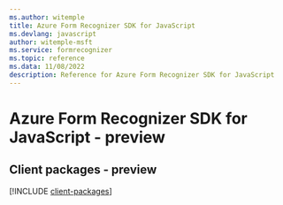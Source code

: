 ```yaml
---
ms.author: witemple
title: Azure Form Recognizer SDK for JavaScript
ms.devlang: javascript
author: witemple-msft
ms.service: formrecognizer
ms.topic: reference
ms.data: 11/08/2022
description: Reference for Azure Form Recognizer SDK for JavaScript
---
```

# Azure Form Recognizer SDK for JavaScript - preview

## Client packages - preview
[!INCLUDE [client-packages](form-recognizer-client-index.md)]